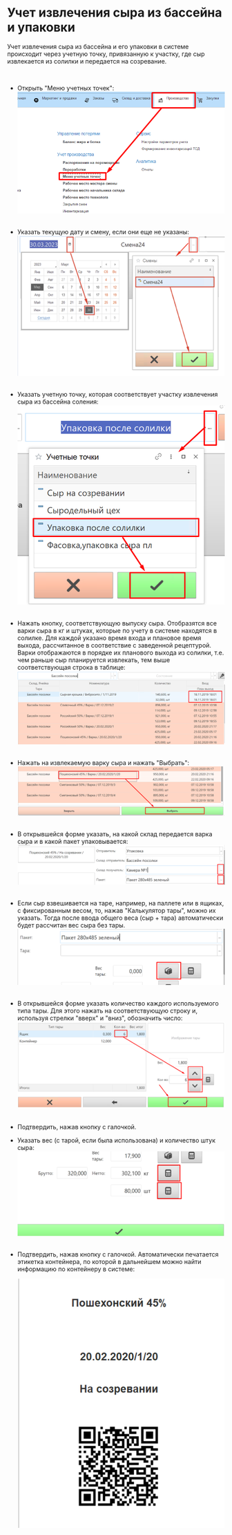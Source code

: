 # Учет извлечения сыра из бассейна и упаковки


Учет извлечения сыра из бассейна и его упаковки в системе происходит
через учетную точку, привязанную к участку, где сыр извлекается из
солилки и передается на созревание.

 

-   Открыть "Меню учетных точек":
    ![](AccountingPoolCheeseExtractionAndPacking.assets/drex_uchet_izvlecheniya_syra_iz_bassejna_i_upakovki_custom.png)
     
-   Указать текущую дату и смену, если они еще не указаны:
    ![](AccountingPoolCheeseExtractionAndPacking.assets/drex_uchet_izvlecheniya_syra_iz_bassejna_i_upakovki_custom_2.png)
     
-   Указать учетную точку, которая соответствует участку извлечения сыра
    из бассейна соления:
    ![](AccountingPoolCheeseExtractionAndPacking.assets/drex_uchet_izvlecheniya_syra_iz_bassejna_i_upakovki_custom_3.png)
     
-   Нажать кнопку, соответствующую выпуску сыра. Отобразятся все варки
    сыра в кг и штуках, которые по учету в системе находятся в солилке.
    Для каждой указано время входа и плановое время выхода, рассчитанное
    в соответствие с заведенной рецептурой. Варки отображаются в порядке
    их планового выхода из солилки, т.е. чем раньше сыр планируется
    извлекать, тем выше соответствующая строка в таблице:
    ![](AccountingPoolCheeseExtractionAndPacking.assets/drex_uchet_izvlecheniya_syra_iz_bassejna_i_upakovki_custom_4.png)
     
-   Нажать на извлекаемую варку сыра и нажать "Выбрать":
    ![](AccountingPoolCheeseExtractionAndPacking.assets/drex_uchet_izvlecheniya_syra_iz_bassejna_i_upakovki_custom_5.png)
     
-   В открывшейся форме указать, на какой склад передается варка сыра и
    в какой пакет упаковывается:
    ![](AccountingPoolCheeseExtractionAndPacking.assets/drex_uchet_izvlecheniya_syra_iz_bassejna_i_upakovki_custom_6.png)
     
-   Если сыр взвешивается на таре, например, на паллете или в ящиках, с
    фиксированным весом, то, нажав "Калькулятор тары",
    можно их указать. Тогда после ввода общего веса (сыр + тара)
    автоматически будет рассчитан вес сыра без тары.
    ![](AccountingPoolCheeseExtractionAndPacking.assets/drex_uchet_izvlecheniya_syra_iz_bassejna_i_upakovki_custom_7.png)
     
-   В открывшейся форме указать количество каждого используемого типа
    тары. Для этого нажать на соответствующую строку и, используя
    стрелки "вверх" и "вниз", обозначить число:
    ![](AccountingPoolCheeseExtractionAndPacking.assets/drex_uchet_izvlecheniya_syra_iz_bassejna_i_upakovki_custom_8.png)
     
-   Подтвердить, нажав кнопку с галочкой.

-   Указать вес (с тарой, если была использована) и количество штук
    сыра:
    ![](AccountingPoolCheeseExtractionAndPacking.assets/drex_uchet_izvlecheniya_syra_iz_bassejna_i_upakovki_custom_9.png)
     
-   Подтвердить, нажав кнопку с галочкой. Автоматически печатается
    этикетка контейнера, по которой в дальнейшем можно найти информацию
    по контейнеру в системе:


    ![](AccountingPoolCheeseExtractionAndPacking.assets/drex_uchet_izvlecheniya_syra_iz_bassejna_i_upakovki_custom_10.png)
